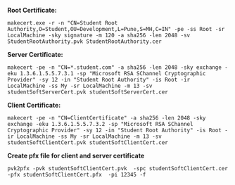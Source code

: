 **Root Certificate:**

```makecert.exe -r -n "CN=Student Root Authority,O=Student,OU=Development,L=Pune,S=MH,C=IN" -pe -ss Root -sr LocalMachine -sky signature -m 120 -a sha256 -len 2048 -sv StudentRootAuthority.pvk StudentRootAuthority.cer```

**Server Certificate:**

```makecert -pe -n "CN=*.student.com" -a sha256 -len 2048 -sky exchange -eku 1.3.6.1.5.5.7.3.1 -sp "Microsoft RSA SChannel Cryptographic Provider" -sy 12 -in "Student Root Authority" -is Root -ir LocalMachine -ss My -sr LocalMachine -m 13 -sv studentSoftServerCert.pvk studentSoftServerCert.cer```

**Client Certificate:**

```makecert -pe -n "CN=ClientCertificate" -a sha256 -len 2048 -sky exchange -eku 1.3.6.1.5.5.7.3.2 -sp "Microsoft RSA SChannel Cryptographic Provider" -sy 12 -in "Student Root Authority" -is Root -ir LocalMachine -ss My -sr LocalMachine -m 13 -sv studentSoftClientCert.pvk studentSoftClientCert.cer ```

**Create pfx file for client and server certificate**

```pvk2pfx -pvk studentSoftServerCert.pvk  -spc studentSoftServerCert.cer  -pfx studentSoftServerCert.pfx  -pi 12345 -f
pvk2pfx -pvk studentSoftClientCert.pvk  -spc studentSoftClientCert.cer  -pfx studentSoftClientCert.pfx  -pi 12345 -f
```
